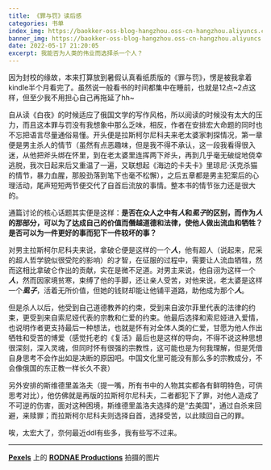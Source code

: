 ```yaml
---
title: 《罪与罚》读后感
categories: 书单
index_img: https://baokker-oss-blog-hangzhou.oss-cn-hangzhou.aliyuncs.com/cdn_for_blog/blog_imgs/pexels-rodnae-productions-7158672 (1).jpg
banner_img: https://baokker-oss-blog-hangzhou.oss-cn-hangzhou.aliyuncs.com/cdn_for_blog/blog_imgs/pexels-rodnae-productions-7158672 (1).jpg
date: 2022-05-17 21:20:05
excerpt: 我能否为人类的伟业而选择杀一个人？
---
```



因为封校的缘故，本来打算放到暑假认真看纸质版的《罪与罚》，愣是被我拿着kindle半个月看完了。虽然说一般看书的时间都集中在睡前，也就是12点~2点这样，但至少我不用担心自己再拖延了hh~

自从读《白夜》的时候适应了俄国文学的写作风格，所以阅读的时候没有太大的压力，而且这本罪与罚没有我想象中那么乏味，相反，作者在安排宏大命题的同时也不忘把语言尽量通俗易懂。开头便是拉斯柯尔尼科夫来老太婆家刺探情况，第一章便是男主杀人的情节（虽然有点恶趣味，但是我不得不承认，这一段我看得很入迷，从他把斧头绑在怀里，到在老太婆里连挥两下斧头，再到几乎毫无破绽地侥幸逃脱，我次日起来后又重温了一遍，又联想起《海边的卡夫卡》里琼尼·沃克杀猫的情节，暴力血腥，那股劲落到笔下也毫不松懈），之后五章都是男主犯案后的心理活动，尾声短短两节便交代了自首后流放的事情。整本书的情节张力还是很大的。

通篇讨论的核心话题其实便是这样：**是否在众人之中有*人*和*虱子*的区别，而作为*人*的那部分，可以为了达成自己的价值而僭越道德和法律，使他人做出流血和牺牲？是否可以为一件更好的事而犯下一件较坏的事？**

对男主拉斯柯尔尼科夫来说，拿破仑便是这样的一个***人***，他有超人（说起来，尼采的超人哲学貌似很受陀的影响）的才智，在征服的过程中，需要让人流血牺牲，然而这相比拿破仑作出的贡献，实在是微不足道。对男主来说，他自诩为这样一个***人***，然而因家境贫寒，束缚了他的手脚，还让亲人受苦，对他来说，老太婆是这样一个***虱子***，活着无所价值，但她的钱财却能让他铺平道路，助他成为那个***人***。

但是杀人以后，他受到自己道德教养的约束，受到来自波尔菲里代表的法律的约束，更受到来自索尼娅代表的宗教和仁爱的约束。他最后选择和索尼娅进入爱情，也说明作者更支持最后一种想法，也就是怀有对全体人类的仁爱，甘愿为他人作出牺牲和受苦的博爱（感觉托老的《复活》最后也是这样的导向，不得不说这种思想很深刻，深入灵魂，但同时怀有很强的宗教性，这可能也是为何我理解，但是凭借自身思考不会作出如是决断的原因吧。中国文化里可能没有那么多的宗教成分，不会像俄国的东正教一样长久不衰）

另外安排的斯维德里盖洛夫（提一嘴，所有书中的人物其实都各有鲜明特色，可供思考对比），他仿佛就是再版的拉斯柯尔尼科夫，二者都犯下了罪，对他人造成了不可逆的伤害，面对这种困境，斯维德里盖洛夫选择的是“去美国”，通过自杀来回避，来赎罪；而拉斯柯尔尼科夫则选择自首，选择受苦，以此赎回自己的罪。

唉，太宏大了，奈何最近ddl有些多，我有些写不过来。

---

**[Pexels](https://www.pexels.com/zh-cn/photo/7158672/?utm_content=attributionCopyText&utm_medium=referral&utm_source=pexels)** 上的 **[RODNAE Productions](https://www.pexels.com/zh-cn/@rodnae-prod?utm_content=attributionCopyText&utm_medium=referral&utm_source=pexels)** 拍摄的图片


